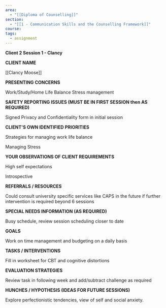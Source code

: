 ```yaml
---
area:
  - "[[Diploma of Counselling]]"
section:
  - "[[1 - Communication Skills and the Counselling Framework]]"
course: 
tags:
  - assignment
---
```

**Client 2 Session 1 - Clancy**

  

**CLIENT NAME**

[[Clancy Moose]]

  

**PRESENTING CONCERNS**

Work/Study/Home Life Balance
Stress management

  

**SAFETY REPORTING ISSUES (MUST BE IN FIRST SESSION then AS REQUIRED)**

Signed Privacy and Confidentiality form in initial session

  

**CLIENT'S OWN IDENTIFIED PRIORITIES**

Strategies for managing work life balance

Managing Stress

  

**YOUR OBSERVATIONS OF CLIENT REQUIREMENTS**

High self expectations

Introspective



  

**REFERRALS / RESOURCES**

Could consult university specific services like CAPS in the future if further intervention is required beyond 6 sessions

  

**SPECIAL NEEDS INFORMATION (AS REQUIRED)**

Busy schedule, review session scheduling closer to date

  

**GOALS**

Work on time management and budgeting on a daily basis

  

**TASKS / INTERVENTIONS**

Fill in worksheet for CBT and cognitive distortions

  

**EVALUATION STRATEGIES**

Review task in following week and add/subtract challenge as required

  

**HUNCHES / HYPOTHESIS (IDEAS FOR FUTURE SESSIONS)**

Explore perfectionistic tendencies, view of self and social anxiety.